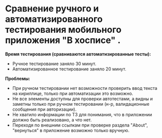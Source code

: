 # Сравнение ручного и автоматизированного тестирования мобильного приложения "В хосписе" .

**Время тестирования (сравниваются автоматизированные тесты):**
* Ручное тестирование заняло 30 минут.
* Автоматизированное тестирование заняло 20 минут.

**Проблемы:**
* При ручном тестировании нет возможности проверить ввод текста на кириллице, только при автоматизации это возможно.
* Не все элементы доступны для проверки автотестами, а видны и заметны только при ручном тестировании (н-р, валидационные сообщения при авторизации).
* Не хватило информации по ТЗ для понимания, что в приложении должно быть реализовано, а что нет.
* Переходя по внешним ссылкам при проверке раздела "About", "вернуться" в приложение возможно только вручную.

